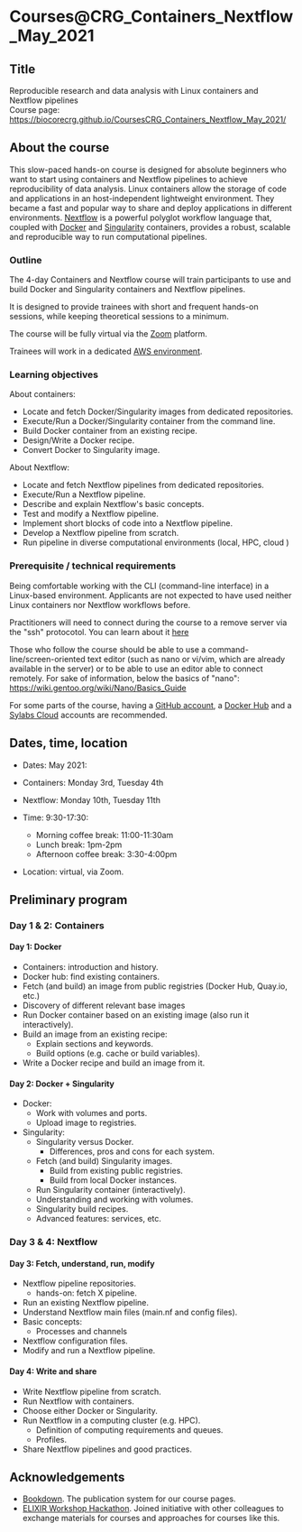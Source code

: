 # Courses@CRG_Containers_Nextflow_May_2021

## Title

Reproducible research and data analysis with Linux containers and Nextflow pipelines
<br>
Course page: https://biocorecrg.github.io/CoursesCRG_Containers_Nextflow_May_2021/

## About the course

This slow-paced hands-on course is designed for absolute beginners who want to start using containers and Nextflow pipelines to achieve reproducibility of data analysis. Linux containers allow the storage of code and applications in an host-independent lightweight environment. They became a fast and popular way to share and deploy applications in different environments. [Nextflow](https://www.nextflow.io) is a powerful polyglot workflow language that, coupled with [Docker](https://www.docker.com/) and [Singularity](https://sylabs.io/singularity/) containers, provides a robust, scalable and reproducible way to run computational pipelines.


### Outline

The 4-day Containers and Nextflow course will train participants to use and build Docker and Singularity containers and Nextflow pipelines.

It is designed to provide trainees with short and frequent hands-on sessions, while keeping theoretical sessions to a minimum.

The course will be fully virtual via the [Zoom](https://zoom.us/) platform.

Trainees will work in a dedicated [AWS environment](https://en.wikipedia.org/wiki/AWS).


### Learning objectives

About containers:
* Locate and fetch Docker/Singularity images from dedicated repositories.
* Execute/Run a Docker/Singularity container from the command line.
* Build Docker container from an existing recipe.
* Design/Write a Docker recipe.
* Convert Docker to Singularity image.

About Nextflow:
* Locate and fetch Nextflow pipelines from dedicated repositories.
* Execute/Run a Nextflow pipeline.
* Describe and explain Nextflow's basic concepts.
* Test and modify a Nextflow pipeline.
* Implement short blocks of code into a Nextflow pipeline.
* Develop a Nextflow pipeline from scratch.
* Run pipeline in diverse computational environments (local, HPC, cloud )

### Prerequisite / technical requirements

Being comfortable working with the CLI (command-line interface) in a Linux-based environment.
Applicants are not expected to have used neither Linux containers nor Nextflow workflows before.

Practitioners will need to connect during the course to a remove server via the "ssh" protocotol. You can learn about it [here](https://www.hostinger.com/tutorials/ssh-tutorial-how-does-ssh-work)

Those who follow the course should be able to use a command-line/screen-oriented text editor (such as nano or vi/vim, which are already available in the server) or to be able to use an editor able to connect remotely. For sake of information, below the basics of "nano":
https://wiki.gentoo.org/wiki/Nano/Basics_Guide

For some parts of the course, having a [GitHub account](https://github.com/join), a [Docker Hub](https://hub.docker.com/signup) and a [Sylabs Cloud](https://cloud.sylabs.io) accounts are recommended.

## Dates, time, location

* Dates: May 2021:
 * Containers: Monday 3rd, Tuesday 4th
 * Nextflow: Monday 10th, Tuesday 11th

* Time: 9:30-17:30:
  * Morning coffee break: 11:00-11:30am
  * Lunch break: 1pm-2pm
  * Afternoon coffee break: 3:30-4:00pm

* Location: virtual, via Zoom.

## Preliminary program

### Day 1 & 2: Containers

#### Day 1: Docker

* Containers: introduction and history.
* Docker hub: find existing containers.
* Fetch (and build) an image from public registries (Docker Hub, Quay.io, etc.)
 * Discovery of different relevant base images
* Run Docker container based on an existing image (also run it interactively).
* Build an image from an existing recipe:
  * Explain sections and keywords.
  * Build options (e.g. cache or build variables).
* Write a Docker recipe and build an image from it.

#### Day 2: Docker + Singularity

* Docker:
  * Work with volumes and ports.
  * Upload image to registries.
* Singularity:
  * Singularity versus Docker.
    * Differences, pros and cons for each system.
  * Fetch (and build) Singularity images.
    * Build from existing public registries.
    * Build from local Docker instances.
  * Run Singularity container (interactively).
  * Understanding and working with volumes.
  * Singularity build recipes.
  * Advanced features: services, etc.

### Day 3 & 4: Nextflow

#### Day 3: Fetch, understand, run, modify

* Nextflow pipeline repositories.
  * hands-on: fetch X pipeline.
* Run an existing Nextflow pipeline.
* Understand Nextflow main files (main.nf and config files).
* Basic concepts:
  * Processes and channels
* Nextflow configuration files.
* Modify and run a Nextflow pipeline.

#### Day 4: Write and share

* Write Nextflow pipeline from scratch.
* Run Nextflow with containers.
* Choose either Docker or Singularity.
* Run Nextflow in a computing cluster (e.g. HPC).
  * Definition of computing requirements and queues.
  * Profiles.
* Share Nextflow pipelines and good practices.


## Acknowledgements

* [Bookdown](https://bookdown.org/). The publication system for our course pages.
* [ELIXIR Workshop Hackathon](https://github.com/vibbits/containers-workflow-hackathon). Joined initiative with other colleagues to exchange materials for courses and approaches for courses like this.
